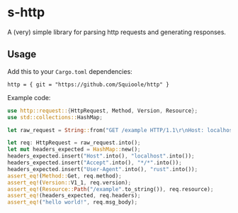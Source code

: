 # s-http

A (very) simple library for parsing http requests and generating responses.

## Usage

Add this to your `Cargo.toml` dependencies:

```
http = { git = "https://github.com/Squioole/http" }
```

Example code:

```rs
use http::request::{HttpRequest, Method, Version, Resource};
use std::collections::HashMap;

let raw_request = String::from("GET /example HTTP/1.1\r\nHost: localhost:3000\r\nUser-Agent: rust\r\nAccept: */*\r\n\r\nhello world!");

let req: HttpRequest = raw_request.into();
let mut headers_expected = HashMap::new();
headers_expected.insert("Host".into(), "localhost".into());
headers_expected.insert("Accept".into(), "*/*".into());
headers_expected.insert("User-Agent".into(), "rust".into());
assert_eq!(Method::Get, req.method);
assert_eq!(Version::V1_1, req.version);
assert_eq!(Resource::Path("/example".to_string()), req.resource);
assert_eq!(headers_expected, req.headers);
assert_eq!("hello world!", req.msg_body);
```
